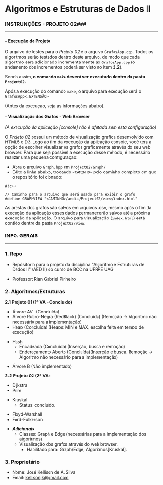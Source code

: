 # Algoritmos e Estruturas de Dados II #

### INSTRUNÇÕES - PROJETO 02###
-----------------------

#### - Execução do Projeto ####

O arquivo de testes para o *Projeto 02* é o arquivo `GrafosApp.cpp`. Todos os algoritmos serão testados dentro deste arquivo, de modo que cada algoritmo será adicionado 
incrementalmente ao `GrafosApp.cpp` (o andamento dos incrementos poderá ser visto no item **2.2**).

Sendo assim, **o comando ` make ` deverá ser executado dentro da pasta ` Project02 `.**

Após a execução do comando `make`, o arquivo para execução será o `GrafosApp<.EXTENSÃO>`.

(Antes da execuçao, veja as informações abaixo).

#### - Visualização dos Grafos - Web Browser ####

*(A execução da aplicação [console] não é afetada sem esta configuração)*

O *Projeto 02* possui um método de visualização grafica desenvolvido com HTML5 e D3. Logo ao fim da execução da aplicação console, você terá a opção de escolher visualizar os 
grafos graficamente através do seu web browser. Para que seja possível a execução desse método, é necessário realizar uma pequena configuração:

* Abra o arquivo `Graph.hpp` em `Project02/Graph/` 
* Edite a linha abaixo, trocando `<CAMINHO>` pelo caminho completo em que o repositório foi clonado:

```
#!c++

// Caminho para o arquivo que será usado para exibir o grafo
#define GRAPHVIEW "<CAMINHO>/aedii/Project02/view/index.html"

```

As arestas dos grafos são salvos em arquivos .csv, mesmo após o fim da execução da aplicação esses dados permanecerão 
salvos até a próxima execução da aplicação. O arquivo para visualização (`index.html`) está contido dentro da pasta `Project02/view`.

### INFO. GERAIS ###
-----------------------

### 1. Repo ###

* Repósitorio para o projeto da disciplina "Algoritmo e Estruturas de Dados II" (AED II) do curso de BCC na UFRPE UAG.

* Professor: Rian Gabriel Pinheiro

### 2. Algoritmos/Estruturas

**2.1 Projeto 01 (1ª VA - Concluído)**

* Árvore AVL (Concluída)
* Árvore Rubro-Negra (RedBlack) (Concluida) (Remoção -> Algoritmo não necessário para a implementação)
* Heap (Concluída) (Heaps: MIN e MAX, escolha feita em tempo de execução)
+ Hash
    *  Encadeada (Concluída) (Inserção, busca e remoção)
    *  Endereçamento Aberto (Concluída)(Inserção e busca. Remoção -> Algoritmo não necessário para a implementação)
* Árvore B (Não implementado)

**2.2 Projeto 02 (2ª VA)**

* Dijkstra
* Prim
+ Kruskal 
	* Status: concluído.
* Floyd-Warshall
* Ford-Fulkerson
+ ***Adicionais***
    * Classes: Graph e Edge (necessárias para a implementação dos algoritmos)
    + Visualização dos grafos através do web browser.
         * Habilitado para: Graph/Edge, Algoritmos[Kruskal].

### 3. Proprietário ###

* Nome: José Kellison de A. Silva
* Email:  kellisonjk@gmail.com
